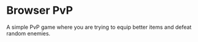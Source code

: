# Browser PvP

A simple PvP game where you are trying to equip better items and defeat random enemies.
